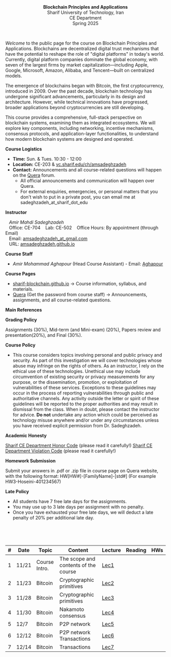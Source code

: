 <center><b>Blockchain Principles and Applications</b></center>
<center>Sharif University of Technology, Iran</center>
<center>CE Department</center>
<center>Spring 2025</center>


&nbsp;&nbsp;&nbsp;


_Welcome_ to the public page for the course on Blockchain Principles and Applications. Blockchains are decentralized digital trust mechanisms that have the potential to reshape the role of "digital platforms" in today's world. Currently, digital platform companies dominate the global economy, with seven of the largest firms by market capitalization—including Apple, Google, Microsoft, Amazon, Alibaba, and Tencent—built on centralized models.

The emergence of blockchains began with Bitcoin, the first cryptocurrency, introduced in 2009. Over the past decade, blockchain technology has undergone significant advancements, particularly in its design and architecture. However, while technical innovations have progressed, broader applications beyond cryptocurrencies are still developing.

This course provides a comprehensive, full-stack perspective on blockchain systems, examining them as integrated ecosystems. We will explore key components, including networking, incentive mechanisms, consensus protocols, and application-layer functionalities, to understand how modern blockchain systems are designed and operated.


**Course Logistics**

   * **Time:** Sun. & Tues. 10:30 - 12:00
   * **Location:** CE-203 & [vc.sharif.edu/ch/amsadeghzadeh](https://vc.sharif.edu/ch/amsadeghzadeh)
   * **Contact:** Announcements and all course-related questions will happen on the [Quera](https://quera.org/course/add_to_course/course/20720/) forum. 
     * All official announcements and communication will happen over Quera.
     * For external enquiries, emergencies, or personal matters that you don't wish to put in a private post, you can email me at sadeghzadeh_at_sharif_dot_edu



**Instructor**

&nbsp;&nbsp;&nbsp;_Amir Mahdi Sadeghzadeh_  
&nbsp;&nbsp;&nbsp;Office: CE-704
&nbsp;&nbsp;&nbsp;Lab: CE-502
&nbsp;&nbsp;&nbsp;Office Hours: By appointment (through Email)  
&nbsp;&nbsp;&nbsp;Email: [amsadeghzadeh_at_gmail.com](mailto:amsadeghzadeh@gmail.com)  
&nbsp;&nbsp;&nbsp;URL: [amsadeghzadeh.github.io](https://amsadeghzadeh.github.io)  



**Course Staff**

* _Amir Mohammad Aghapour_ (Head Course Assistant) - Email: [Aghapour](mailto:amir.aghapour@sharif.edu)






**Course Pages** 

* [sharif-blockchain.github.io](sharif-blockchain.github.io) -> Course information, syllabus, and materials.
* [Quera](https://quera.org/course/add_to_course/course/20720/) (Get the password from course staff) -> Announcements, assignments, and all course-related questions.



**Main References** 





**Grading Policy**

Assignments (30%), Mid-term (and Mini-exam) (20%), Papers review and presentation(20%), and Final (30%).



**Course Policy**

-   This course considers topics involving personal and public privacy
    and security. As part of this investigation we will cover
    technologies whose abuse may infringe on the rights of others. As an
    instructor, I rely on the ethical use of these technologies.
    Unethical use may include circumvention of existing security or
    privacy measurements for any purpose, or the dissemination,
    promotion, or exploitation of vulnerabilities of these services.
    Exceptions to these guidelines may occur in the process of reporting
    vulnerabilities through public and authoritative channels. Any
    activity outside the letter or spirit of these guidelines will be
    reported to the proper authorities and may result in dismissal from
    the class. When in doubt, please contact the instructor for advice. **Do not**
    undertake any action which could be perceived as technology misuse
    anywhere and/or under any circumstances unless you have received
    explicit permission from Dr. Sadeghzadeh.



**Academic Honesty** 

[Sharif CE Department Honor Code](https://docs.ce.sharif.edu/rules/ethics) (please read it carefully!)
[Sharif CE Department Violation Code](https://docs.ce.sharif.edu/rules/violation) (please read it carefully!)


**Homework Submission**

Submit your answers in .pdf or .zip file in course page on Quera website, with the following format:
HW[HW#]-[FamilyName]-[std#] (For example HW3-Hoseini-401234567)



**Late Policy**

* All students have 7 free late days for the assignments.
* You may use up to 3 late days per assignment with no penalty.
* Once you have exhausted your free late days, we will deduct a late penalty of 20% per additional late day.


&nbsp;&nbsp;&nbsp;

&nbsp;&nbsp;&nbsp;


| # | Date  | Topic             | Content                                    | Lecture | Reading                                                                                                                                                                                                                                                                               | HWs |
|---|-------|-------------------|--------------------------------------------|---------|---------------------------------------------------------------------------------------------------------------------------------------------------------------------------------------------------------------------------------------------------------------------------------------|-----|
| 1 | 11/21 | Course Intro.     | The scope and contents of the course       | [Lec1](https://github.com/sharif-blockchain/sharif-blockchain.github.io/raw/main/Lectures/Bc_Lec1.pdf)   |                                                                                                                                                                      |     |
| 2 | 11/23 |   Bitcoin  |   Cryptographic primitives    | [Lec2](https://github.com/sharif-blockchain/sharif-blockchain.github.io/raw/main/Lectures/Bc_Lec2.pdf)   |                                                                                                                                                                      |     |
| 3 | 11/28 |   Bitcoin  |   Cryptographic primitives     | [Lec3](https://github.com/sharif-blockchain/sharif-blockchain.github.io/raw/main/Lectures/Bc_Lec3.pdf)   |                                                                                                                                                                      |     |
| 4 | 11/30 |  Bitcoin   |   Nakamoto consensus    | [Lec4](https://github.com/sharif-blockchain/sharif-blockchain.github.io/raw/main/Lectures/Bc_Lec4.pdf)   |                                                                                                                                                                      |     |
| 5 | 12/7 |   Bitcoin  |    P2P network   | [Lec5](https://github.com/sharif-blockchain/sharif-blockchain.github.io/raw/main/Lectures/Bc_Lec5.pdf)   |                                                                                                                                                                      |     |
| 6 | 12/12 |  Bitcoin   |   P2P network <br> Transactions   | [Lec6](https://github.com/sharif-blockchain/sharif-blockchain.github.io/raw/main/Lectures/Bc_Lec6.pdf)   |                                                                                                                                                                      |     |
| 7 | 12/14 |   Bitcoin  |   Transactions    | [Lec7](https://github.com/sharif-blockchain/sharif-blockchain.github.io/raw/main/Lectures/Bc_Lec7.pdf)   |                                                                                                                                                                      |     |
